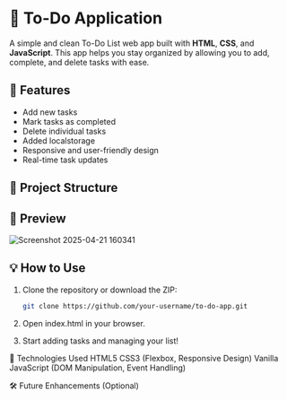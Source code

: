 # 📝 To-Do Application

A simple and clean To-Do List web app built with **HTML**, **CSS**, and **JavaScript**. This app helps you stay organized by allowing you to add, complete, and delete tasks with ease.

## 🚀 Features

- Add new tasks
- Mark tasks as completed
- Delete individual tasks
- Added localstorage
- Responsive and user-friendly design
- Real-time task updates

## 📁 Project Structure


## 📸 Preview

![Screenshot 2025-04-21 160341](https://github.com/user-attachments/assets/e0373850-b9fa-49e4-b558-96f12c606a8f)

## 💡 How to Use

1. Clone the repository or download the ZIP:
   ```bash
   git clone https://github.com/your-username/to-do-app.git
2. Open index.html in your browser.

3. Start adding tasks and managing your list!

🔧 Technologies Used
        HTML5
        CSS3 (Flexbox, Responsive Design)
        Vanilla JavaScript (DOM Manipulation, Event Handling)

🛠️ Future Enhancements (Optional)

